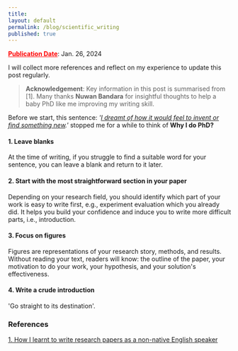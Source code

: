 ```yaml
---
title:
layout: default
permalink: /blog/scientific_writing
published: true
---
```


<span style="color: red;"><u>**Publication Date</u>**</span>: Jan. 26, 2024

I will collect more references and reflect on my experience to update this post regularly.

> **Acknowledgement**: Key information in this post is summarised from [1]. Many thanks **Nuwan Bandara** for insightful thoughts to help a baby PhD like me improving my writing skill.

Before we start, this sentence: *'<u>I dreamt of how it would feel to invent or find something new</u>.'* stopped me for a while to think of **Why I do PhD?**

#### 1. Leave blanks

At the time of writing, if you struggle to find a suitable word for your sentence, you can leave a blank and return to it later.

#### 2. Start with the most straightforward section in your paper

Depending on your research field, you should identify which part of your work is easy to write first, e.g., experiment evaluation which you already did. It helps you build your confidence and induce you to write more difficult parts, i.e., introduction. 

#### 3. Focus on figures

Figures are representations of your research story, methods, and results. Without reading your text, readers will know: the outline of the paper, your motivation to do your work, your hypothesis, and your solution's effectiveness. 

#### 4. Write a crude introduction

'Go straight to its destination'. 


### References

[1. How I learnt to write research papers as a non-native English speaker](https://www.nature.com/articles/d41586-024-00218-1)
